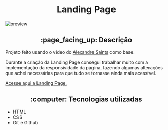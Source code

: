 <h1 align="center">Landing Page</h1>

 ![preview](./gitignor/landing-page.gif)
 
<h2 align="center">:page_facing_up: Descrição</h2>
<p>Projeto feito usando o vídeo do <a href="https://github.com/alexandresaints">Alexandre Saints</a> como base.</p>
Durante a criação da Landing Page consegui trabalhar muito com a implementação da responsividade da página, fazendo algumas alterações que achei necessárias para que tudo se tornasse ainda mais acessível.

<a href="https://lipeinacio.github.io/landing-page/">Acesse aqui a Landing Page.</a>

<h2 align="center"> :computer: Tecnologias utilizadas </h2>

- HTML
- CSS
- Git e Github

